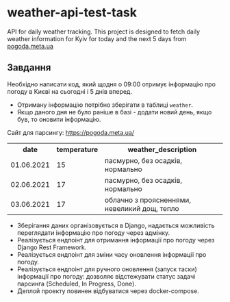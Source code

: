 # weather-api-test-task
 API for daily weather tracking. This project is designed to fetch daily weather information for Kyiv for today and the next 5 days from [pogoda.meta.ua](https://pogoda.meta.ua/)
## Завдання

Необхідно написати код, який щодня о 09:00 отримує інформацію про погоду в Києві на сьогодні і 5 днів вперед.

- Отриману інформацію потрібно зберігати в таблиці `weather`. 
- Якщо даного дня не було раніше в базі - додати новий день, якщо був, то оновити інформацію.

Сайт для парсингу: https://pogoda.meta.ua/

<table>
    <tr>
        <th>date</th>
        <th>temperature</th>
        <th>weather_description</th>
    </tr>
    <tr>
        <td>01.06.2021</td>
        <td>15</td>
        <td>пасмурно, без осадків, нормально</td>
    </tr>
    <tr>
        <td>02.06.2021</td>
        <td>17</td>
        <td>пасмурно, без осадків, нормально</td>
    </tr>
    <tr>
        <td>03.06.2021</td>
        <td>17</td>
        <td>облачно з проясненнями, невеликий дощ, тепло</td>
    </tr>
</table>


- Зберігання даних організовується в Django, надається можливість переглядати інформацію про погоду через адмінку.
- Реалізується ендпоінт для отримання інформації про погоду через Django Rest Framework.
- Реалізується ендпоінт для зміни часу оновлення інформації про погоду.
- Реалізується ендпоінт для ручного оновлення (запуск таски) інформації про погоду: дозволяє відстежувати статус задачі парсинга (Scheduled, In Progress, Done).
- Деплой проекту повинен відбуватися через docker-compose.
